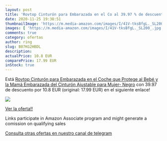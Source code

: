 ```yaml
---
layout: post
title: 'Rovtop Cinturón para Embarazada en el Co al 39.97 % de descuento'
date: 2020-11-25 19:38:51
thumbnailImage: 'https://m.media-amazon.com/images/I/41V-tksBfgL._SL200_.jpg'
images: [ 'https://m.media-amazon.com/images/I/41V-tksBfgL._SL200_.jpg' ]
comments: true
category: ofertas
author: ring
slug: B07KG2HBDL
description:
actualPrice: 10.8 EUR
comparePrice: 17.99 EUR
inStock: true
---
```


Está [Rovtop Cinturón para Embarazada en el Coche que Protege al Bebé y la Mamá Embarazada del Cinturón Ajustable para Mujer- Negro](https://www.amazon.es/dp/B07KG2HBDL/?tag=redken-21) con 39.97 de descuento por 10.8 EUR (original: 17.99 EUR) en el siguiente enlace!

[![](https://m.media-amazon.com/images/I/41V-tksBfgL._SL200_.jpg)](https://www.amazon.es/dp/B07KG2HBDL/?tag=redken-21)

[Ver la oferta!!](https://www.amazon.es/dp/B07KG2HBDL/?tag=redken-21)

Links participate in Amazon Associate program and might generate a comission on qualifying sales

[Consulta otras ofertas en nuestro canal de telegram](https://t.me/s/ofertas25)
